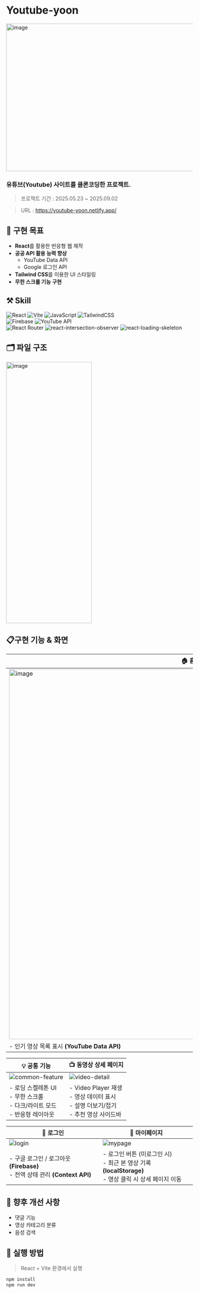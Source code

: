 # Youtube-yoon

<img width="710" height="399" alt="image" src="https://github.com/user-attachments/assets/53bb9b6f-be01-458d-b202-090a04090bac" />

### 유튜브(Youtube) 사이트를 클론코딩한 프로젝트.

> 프로젝트 기간 : 2025.05.23 ~ 2025.09.02 

> URL : https://youtube-yoon.netlify.app/


## 🎯 구현 목표

- **React**를 활용한 반응형 웹 제작
- **공공 API 활용 능력 향상**
    - YouTube Data API
    - Google 로그인 API
- **Tailwind CSS**를 이용한 UI 스타일링
- **무한 스크롤 기능 구현**

## ⚒️ Skill

![React](https://img.shields.io/badge/React-61DAFB?logo=react&logoColor=white&style=for-the-badge)
![Vite](https://img.shields.io/badge/Vite-646CFF?logo=vite&logoColor=white&style=for-the-badge)
![JavaScript](https://img.shields.io/badge/JavaScript-F7DF1E?logo=javascript&logoColor=black&style=for-the-badge)
![TailwindCSS](https://img.shields.io/badge/TailwindCSS-06B6D4?logo=tailwind-css&logoColor=white&style=for-the-badge)
<br/>
![Firebase](https://img.shields.io/badge/Firebase-FFCA28?logo=firebase&logoColor=black&style=for-the-badge)
![YouTube API](https://img.shields.io/badge/YouTube_API-FF0000?logo=youtube&logoColor=white&style=for-the-badge)
<br/>
![React Router](https://img.shields.io/badge/React_Router-CA4245?logo=react-router&logoColor=white&style=for-the-badge)
![react-intersection-observer](https://img.shields.io/badge/react--intersection--observer-61DAFB?logo=react&logoColor=white&style=for-the-badge)
![react-loading-skeleton](https://img.shields.io/badge/react--loading--skeleton-61DAFB?logo=react&logoColor=white&style=for-the-badge)

## 🗂️ 파일 구조

<img width="231" height="706" alt="image" src="https://github.com/user-attachments/assets/841e90b3-170d-4446-8fee-9ffdb42b8623" />

## 📋구현 기능 & 화면
| 🏠 홈 화면 | 🔍 검색 결과 화면 |
|------------|----------------|
| <img width="1000" alt="image" src="https://github.com/user-attachments/assets/1d240744-4133-42e2-b98f-91fb5372743f" /> | <img width="1000" alt="image" src="https://github.com/user-attachments/assets/11a22306-6bcb-4e10-9a78-9b36e3a8bff9" /> |
| - 인기 영상 목록 표시 **(YouTube Data API)** | - 키워드 검색 결과 표시 **(YouTube Data API)** |

| 💡 공통 기능 | 📺 동영상 상세 페이지 |
|--------------|----------------------|
| ![common-feature](https://github.com/user-attachments/assets/a1f22264-495c-4ba9-9862-a7c48f406c60) | ![video-detail](https://github.com/user-attachments/assets/89fa44e8-b54e-4739-8186-edf4c81e321e) |
| - 로딩 스켈레톤 UI<br>- 무한 스크롤<br>- 다크/라이트 모드<br>- 반응형 레이아웃 | - Video Player 재생<br>- 영상 데이터 표시<br>- 설명 더보기/접기<br>- 추천 영상 사이드바 |

| 👤 로그인 | 📂 마이페이지 |
|-----------|--------------|
| ![login](https://github.com/user-attachments/assets/471bb25d-97b8-4b16-a555-2712b54b4068) | ![mypage](https://github.com/user-attachments/assets/9f7a6df6-c867-4df9-9027-652e8a2c9974) |
| - 구글 로그인 / 로그아웃 **(Firebase)**<br>- 전역 상태 관리 **(Context API)** | - 로그인 버튼 (미로그인 시)<br>- 최근 본 영상 기록 **(localStorage)**<br>- 영상 클릭 시 상세 페이지 이동 |



## 🚀 향후 개선 사항
- 댓글 기능
- 영상 카테고리 분류
- 음성 검색


## 📌 실행 방법
> React + Vite 환경에서 실행
```bash
npm install
npm run dev
```
